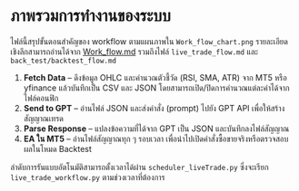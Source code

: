 # ภาพรวมการทำงานของระบบ

ไฟล์นี้สรุปขั้นตอนสำคัญของ workflow ตามแผนภาพใน `Work_flow_chart.png`
รายละเอียดเชิงลึกสามารถอ่านได้จาก [Work_flow.md](Work_flow.md)
รวมถึงไฟล์ `live_trade_flow.md` และ `back_test/backtest_flow.md`

1. **Fetch Data** – ดึงข้อมูล OHLC และคำนวณตัวชี้วัด (RSI, SMA, ATR) จาก MT5 หรือ
   yfinance แล้วบันทึกเป็น CSV และ JSON โดยสามารถเปิด/ปิดการคำนวณแต่ละค่าได้จากไฟล์คอนฟิก
2. **Send to GPT** – อ่านไฟล์ JSON และส่งคำสั่ง (prompt) ไปยัง GPT API เพื่อให้สร้างสัญญาณเทรด
3. **Parse Response** – แปลงข้อความที่ได้จาก GPT เป็น JSON และบันทึกลงไฟล์สัญญาณ
4. **EA ใน MT5** – อ่านไฟล์สัญญาณทุก ๆ รอบเวลา เพื่อนำไปเปิดคำสั่งซื้อขายจริงหรือตรวจสอบผลในโหมด Backtest

ลำดับการรันแบบอัตโนมัติสามารถตั้งเวลาได้ผ่าน `scheduler_liveTrade.py`
ซึ่งจะเรียก `live_trade_workflow.py` ตามช่วงเวลาที่ต้องการ
